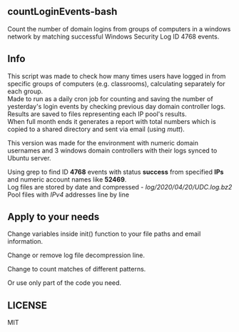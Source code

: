 ## countLoginEvents-bash
Count the number of domain logins from groups of computers in a windows network by matching successful Windows Security Log ID 4768 events.

## Info
This script was made to check how many times users have logged in from specific groups of computers (e.g. classrooms), calculating separately for each group.\
Made to run as a daily cron job for counting and saving the number of yesterday's login events by checking previous day domain controller logs. Results are saved to files representing each IP pool's results.\
When full month ends it generates a report with total numbers which is copied to a shared directory and sent via email (using *mutt*).

This version was made for the environment with numeric domain usernames and 3 windows domain controllers with their logs synced to Ubuntu server.

Using grep to find ID **4768** events with status **success** from specified **IPs** and numeric account names like **52469**.\
Log files are stored by date and compressed - *log/2020/04/20/UDC.log.bz2*\
Pool files with *IPv4* addresses line by line
## Apply to your needs
Change variables inside init() function to your file paths and email information.

Change or remove log file decompression line.

Change to count matches of different patterns.

Or use only part of the code you need.

## LICENSE
MIT
